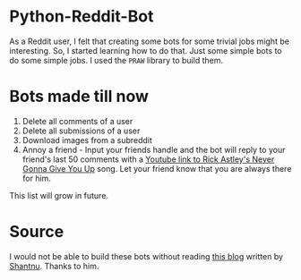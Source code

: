 # Python-Reddit-Bot

As a Reddit user, I felt that creating some bots for some trivial jobs might be interesting. So, I started learning how to do that. Just some simple bots to do some simple jobs. I used the `PRAW` library to build them. 

# Bots made till now
1. Delete all comments of a user
2. Delete all submissions of a user
3. Download images from a subreddit
4. Annoy a friend - Input your friends handle and the bot will reply to your friend's last 50 comments with a [Youtube link to Rick Astley's Never Gonna Give You Up](https://www.youtube.com/watch?v=dQw4w9WgXcQ) song. Let your friend know that you are always there for him.

This list will grow in future.

# Source 
I would not be able to build these bots without reading [this blog](https://www.pythonforengineers.com/build-a-reddit-bot-part-1/) written by [Shantnu](https://github.com/shantnu). Thanks to him.